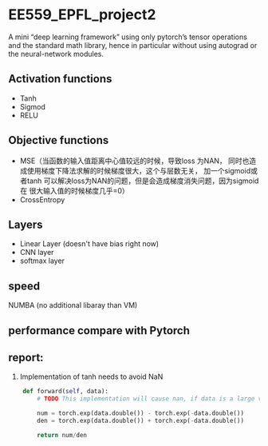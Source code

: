 # EE559_EPFL_project2


A mini “deep learning framework” using only pytorch’s tensor operations and the standard math library, hence in particular without using autograd or the neural-network modules.



## Activation functions

- Tanh
- Sigmod
- RELU


## Objective functions

- MSE（当函数的输入值距离中心值较远的时候，导致loss 为NAN， 同时也造成使用梯度下降法求解的时候梯度很大，这个与层数无关，
  加一个sigmoid或者tanh 可以解决loss为NAN的问题，但是会造成梯度消失问题，因为sigmoid在 很大输入值的时候梯度几乎=0）
- CrossEntropy


## Layers

- Linear Layer (doesn't have bias right now)
- CNN layer
- softmax layer

## speed
NUMBA (no additional libaray than VM)

## performance compare with Pytorch


## report:

1. Implementation of tanh needs to avoid NaN
```python
    def forward(self, data):
        # TODO This implementation will cause nan, if data is a large value , such as 100

        num = torch.exp(data.double()) - torch.exp(-data.double())
        den = torch.exp(data.double()) + torch.exp(-data.double())

        return num/den
```

